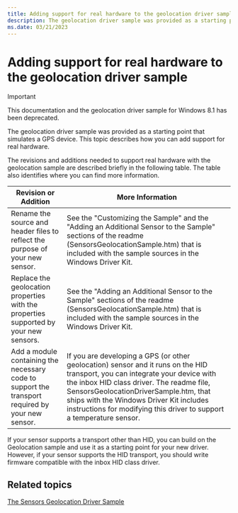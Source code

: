 ```yaml
---
title: Adding support for real hardware to the geolocation driver sample
description: The geolocation driver sample was provided as a starting point that simulates a GPS device. This topic describes how you can add support for real hardware.
ms.date: 03/21/2023
---
```


# Adding support for real hardware to the geolocation driver sample

> [!IMPORTANT]
> This documentation and the geolocation driver sample for Windows 8.1 has been deprecated.

The geolocation driver sample was provided as a starting point that simulates a GPS device. This topic describes how you can add support for real hardware.

The revisions and additions needed to support real hardware with the geolocation sample are described briefly in the following table. The table also identifies where you can find more information.

| Revision or Addition | More Information |
|--|--|
| Rename the source and header files to reflect the purpose of your new sensor. | See the "Customizing the Sample" and the "Adding an Additional Sensor to the Sample" sections of the readme (SensorsGeolocationSample.htm) that is included with the sample sources in the Windows Driver Kit. |
| Replace the geolocation properties with the properties supported by your new sensors. | See the "Adding an Additional Sensor to the Sample" sections of the readme (SensorsGeolocationSample.htm) that is included with the sample sources in the Windows Driver Kit. |
| Add a module containing the necessary code to support the transport required by your new sensor. | If you are developing a GPS (or other geolocation) sensor and it runs on the HID transport, you can integrate your device with the inbox HID class driver. The readme file, SensorsGeolocationDriverSample.htm, that ships with the Windows Driver Kit includes instructions for modifying this driver to support a temperature sensor. |

If your sensor supports a transport other than HID, you can build on the Geolocation sample and use it as a starting point for your new driver. However, if your sensor supports the HID transport, you should write firmware compatible with the inbox HID class driver.

## Related topics

[The Sensors Geolocation Driver Sample](sensors-geolocation-driver-sample.md)  
